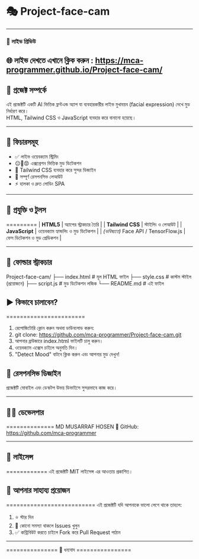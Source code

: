 # 🎭 Project-face-cam

---

### 🔗 লাইভ প্রিভিউ

🌐 লাইভ দেখতে এখানে ক্লিক করুন : https://mca-programmer.github.io/Project-face-cam/
---

## 🧠 প্রজেক্ট সম্পর্কে

এই প্রজেক্টটি একটি AI ভিত্তিক ফ্রন্টএন্ড অ্যাপ যা ব্যবহারকারীর লাইভ মুখাবয়ব (facial expression) দেখে মুড নির্ধারণ করে।  
HTML, Tailwind CSS ও JavaScript ব্যবহার করে বানানো হয়েছে।  

---

## 🚀 ফিচারসমূহ

- ✅ লাইভ ওয়েবক্যাম স্ট্রিমিং
- 😐🙂😡 এক্সপ্রেশন ভিত্তিক মুড ডিটেকশন
- 🎨 Tailwind CSS ব্যবহার করে সুন্দর ডিজাইন
- 📱 সম্পূর্ণ রেসপনসিভ লেআউট
- ⚡ হালকা ও দ্রুত লোডিং SPA

---

## 🧰 প্রযুক্তি ও টুলস
=========
| **HTML5** | অ্যাপের স্ট্রাকচার তৈরি |
| **Tailwind CSS** | স্টাইলিং ও লেআউট |
| **JavaScript** | ওয়েবক্যাম হ্যান্ডলিং ও মুড ডিটেকশন |
| *(ভবিষ্যতে)* Face API / TensorFlow.js | ফেস ডিটেকশন ও মুড প্রেডিকশন |

---

## 📁 ফোল্ডার স্ট্রাকচার

Project-face-cam/
├── index.html # মূল HTML ফাইল
├── style.css # কাস্টম স্টাইল (প্রয়োজনে)
├── script.js # মুড ডিটেকশন লজিক
└── README.md # এই ফাইল



## ▶️ কিভাবে চালাবেন?
=======================

1. রেপোজিটোরি ক্লোন করুন অথবা ডাউনলোড করুন:
2. git clone: https://github.com/mca-programmer/Project-face-cam.git
3. আপনার ব্রাউজারে index.html ফাইলটি চালু করুন।
4. ওয়েবক্যাম এক্সেস চাইলে অনুমতি দিন।
5. "Detect Mood" বাটনে ক্লিক করুন এবং আপনার মুড দেখুন!

## 📱 রেসপনসিভ ডিজাইন
প্রজেক্টটি মোবাইল এবং ডেস্কটপ উভয় ডিভাইসে সুন্দরভাবে কাজ করে।

---

## 👨‍💻 ডেভেলপার
==============
MD MUSARRAF HOSEN
🔗 GitHub: https://github.com/mca-programmer

---
## 📜 লাইসেন্স
============
এই প্রজেক্টটি MIT লাইসেন্স এর আওতায় প্রকাশিত।


## 🌟 আপনার সাহায্য প্রয়োজন
==========================
এই প্রজেক্টটি যদি আপনাকে ভালো লেগে থাকে তাহলে:

1. ⭐ স্টার দিন
2. 🐛 কোনো সমস্যা থাকলে Issues খুলুন
3. ✅ কন্ট্রিবিউট করতে চাইলে Fork করে Pull Request পাঠান
---
=============== 🙏 ধন্যবাদ ================




